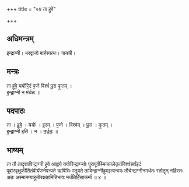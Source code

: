 +++
title = "०४ ता हुवे"

+++
## अधिमन्त्रम्
इन्द्राग्नी। भरद्वाजो बार्हस्पत्यः। गायत्री।

## मन्त्रः
ता हु॑वे॒ ययो॑रि॒दं प॒प्ने विश्वं॑ पु॒रा कृ॒तम् ।  
इ॒न्द्रा॒ग्नी न म॑र्धतः ॥

## पदपाठः
ता । हु॒वे॒ । ययोः॑ । इ॒दम् । प॒प्ने । विश्व॑म् । पु॒रा । कृ॒तम् ।  
इ॒न्द्रा॒ग्नी इति॑ । न । म॒र्ध॒तः॒ ॥

## भाष्यम्
ता तौ तादृशाविन्द्राग्नी हुवे आह्वये ययोरिन्द्राग्न्योः पुरापूर्वस्मिन्कालेकृतंविश्वंसर्वंइदं पूर्वास्वृक्षुकीर्तितंवीर्यंपप्नेपन्यते ऋषिभिः स्तूयते ताविन्द्राग्नीहुवइत्यन्वयः तौचेन्द्राग्नीनमर्धतः स्तोतॄन् नहिंस्तः अतः अस्मानप्याहूतोरक्षतामितिभावः मर्धतिर्हिंसाकर्मा ॥ ४ ॥